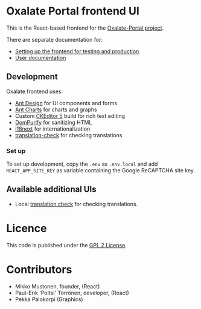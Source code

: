# Oxalate Portal frontend UI

This is the React-based frontend for the [Oxalate-Portal project](https://github.com/Oxalate-Portal/).

There are separate documentation for:

* [Setting up the frontend for testing and production](documentation/installation/index.md)
* [User documentation](documentation/user/index.md)

## Development

Oxalate frontend uses:

* [Ant Design](https://ant.design/) for UI components and forms
* [Ant Charts](https://charts.ant.design/en/) for charts and graphs
* Custom [CKEditor 5](https://ckeditor.com/docs/ckeditor5/) build for rich text editing
* [DomPurify](https://github.com/cure53/DOMPurify) for sanitizing HTML
* [i18next](https://www.i18next.com/) for internationalization
* [translation-check](https://github.com/locize/translation-check) for checking translations

### Set up

To set up development, copy the `.env` as `.env.local` and add `REACT_APP_SITE_KEY` as variable containing the Google ReCAPTCHA site key.

## Available additional UIs

* Local [translation check](http://localhost:3000/?showtranslations) for checking translations.

# Licence

This code is published under the [GPL 2 License](LICENSE).

# Contributors

* Mikko Mustonen, founder, (React)
* Paul-Erik 'Poltsi' Törrönen, developer, (React)
* Pekka Palokorpi (Graphics)